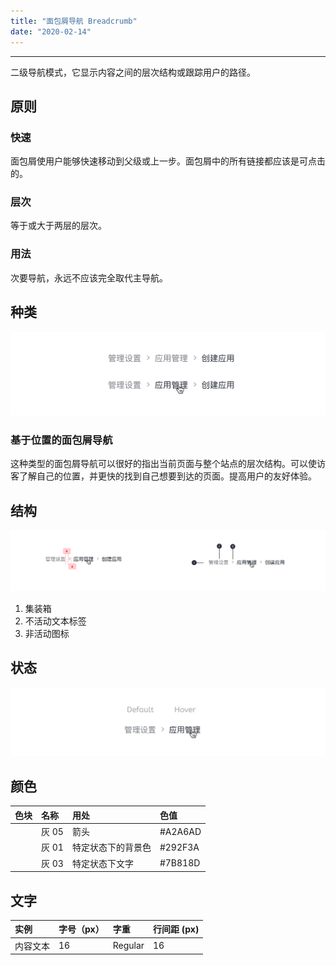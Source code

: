 ```yaml
---
title: "面包屑导航 Breadcrumb"
date: "2020-02-14"
---
```


---

二级导航模式，它显示内容之间的层次结构或跟踪用户的路径。

## 原则

### 快速

面包屑使用户能够快速移动到父级或上一步。面包屑中的所有链接都应该是可点击的。

### 层次

等于或大于两层的层次。

### 用法

次要导航，永远不应该完全取代主导航。

## 种类

![breadcrumb-1](breadcrumb-1.jpg)

### 基于位置的面包屑导航

这种类型的面包屑导航可以很好的指出当前页面与整个站点的层次结构。可以使访客了解自己的位置，并更快的找到自己想要到达的页面。提高用户的友好体验。

## 结构

![breadcrumb-2](breadcrumb-2.jpg)

1. 集装箱
2. 不活动文本标签
3. 非活动图标

## 状态

![breadcrumb-3](breadcrumb-3.jpg)

## 颜色

| 色块                                                                | 名称  | 用处               | 色值    |
| :------------------------------------------------------------------ | :---- | :----------------- | :------ |
| <span class="colorBlock" style="background-color: #CBCDD1;"></span> | 灰 05 | 箭头               | #A2A6AD |
| <span class="colorBlock" style="background-color: #292F3A;"></span> | 灰 01 | 特定状态下的背景色 | #292F3A |
| <span class="colorBlock" style="background-color: #7B818D;"></span> | 灰 03 | 特定状态下文字     | #7B818D |

## 文字

| 实例     | 字号（px） | 字重    | 行间距 (px) |
| :------- | :--------- | :------ | :---------- |
| 内容文本 | 16         | Regular | 16          |
